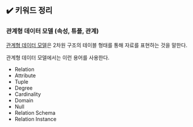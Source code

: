 ## ✔️ 키워드 정리

### 관계형 데이터 모델 (속성, 튜플, 관계)

[관계형 데이터 모델](https://dodo000.tistory.com/17)은 2차원 구조의 테이블 형태를 통해 자료를 표현하는 것을 말한다.

관계형 데이터 모델에서는 이런 용어를 사용한다.

- Relation
- Attribute
- Tuple
- Degree
- Cardinality
- Domain
- Null
- Relation Schema
- Relation Instance
